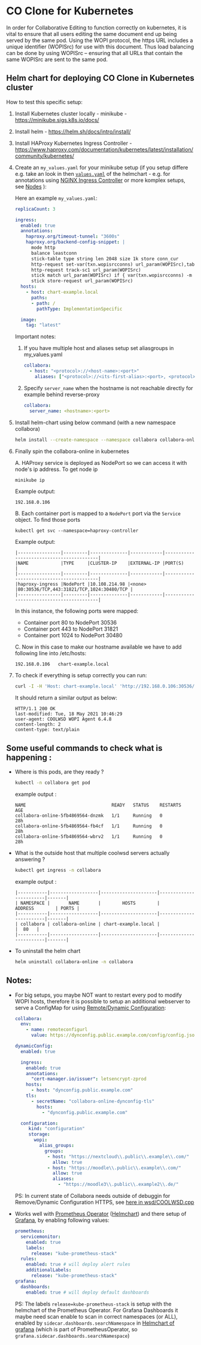 # CO Clone for Kubernetes

In order for Collaborative Editing to function correctly on kubernetes, it is vital to ensure that all users editing the same document end up being served by the same pod. Using the WOPI protocol, the https URL includes a unique identifier (WOPISrc) for use with this document. Thus load balancing can be done by using WOPISrc – ensuring that all URLs that contain the same WOPISrc are sent to the same pod.

## Helm chart for deploying CO Clone in Kubernetes cluster

How to test this specific setup:
  1. Install Kubernetes cluster locally - minikube - https://minikube.sigs.k8s.io/docs/
  2. Install helm - https://helm.sh/docs/intro/install/
  3. Install HAProxy Kubernetes Ingress Controller - https://www.haproxy.com/documentation/kubernetes/latest/installation/community/kubernetes/
  4. Create an `my_values.yaml` for your minikube setup (if you setup differe e.g. take an look in then [`values.yaml`](./collabora-online/values.yaml) of the helmchart - e.g. for annotations using [NGINX Ingress Controller](https://docs.nginx.com/nginx-ingress-controller/) or more komplex setups, see [Nodes](#Notes) ):

      Here an example `my_values.yaml`:
      ```yaml
      replicaCount: 3
      
      ingress:
        enabled: true
        annotations:
          haproxy.org/timeout-tunnel: "3600s"
          haproxy.org/backend-config-snippet: |
            mode http
            balance leastconn
            stick-table type string len 2048 size 1k store conn_cur
            http-request set-var(txn.wopisrcconns) url_param(WOPISrc),table_conn_cur()
            http-request track-sc1 url_param(WOPISrc)
            stick match url_param(WOPISrc) if { var(txn.wopisrcconns) -m int gt 0 }
            stick store-request url_param(WOPISrc)
        hosts:
          - host: chart-example.local
            paths:
            - path: /
              pathType: ImplementationSpecific

        image:
          tag: "latest"
      ```

      Important notes: 
      1. If you have multiple host and aliases setup set aliasgroups in my_values.yaml
          ```yaml
          collabora:
            - host: "<protocol>://<host-name>:<port>"
              aliases: ["<protocol>://<its-first-alias>:<port>, <protocol>://<its-second-alias>:<port>"]
          ```

      2. Specify `server_name` when the hostname is not reachable directly for example behind reverse-proxy
          ```yaml
          collabora:
            server_name: <hostname>:<port>
          ```

  5. Install helm-chart using below command (with a new namespace collabora)

      ```bash
      helm install --create-namespace --namespace collabora collabora-online ./kubernetes/helm/collabora-online/ -f my_values.yaml
      ```

  6. Finally spin the collabora-online in kubernetes

      A. HAProxy service is deployed as NodePort so we can access it with node's ip address. To get node ip
      ```bash
      minikube ip
      ```
      Example output:
      ```
      192.168.0.106
      ```
      B. Each container port is mapped to a `NodePort` port via the `Service` object. To find those ports
      ```
      kubectl get svc --namespace=haproxy-controller
      ```
      Example output:

      ```
      |----------------|---------|--------------|------------|------------------------------------------|
      |NAME            |TYPE     |CLUSTER-IP    |EXTERNAL-IP |PORT(S)                                   |
      |----------------|---------|--------------|------------|------------------------------------------|
      |haproxy-ingress |NodePort |10.108.214.98 |<none>      |80:30536/TCP,443:31821/TCP,1024:30480/TCP |
      |----------------|---------|--------------|------------|------------------------------------------|
      ```
      In this instance, the following ports were mapped:
       - Container port 80 to NodePort 30536
       - Container port 443 to NodePort 31821
       - Container port 1024 to NodePort 30480

      C. Now in this case to make our hostname available we have to add following line into /etc/hosts:
      ```
      192.168.0.106   chart-example.local
      ```

  7. To check if everything is setup correctly you can run:

      ```bash
      curl -I -H 'Host: chart-example.local' 'http://192.168.0.106:30536/'
      ```

      It should return a similar output as below:
      ```
      HTTP/1.1 200 OK
      last-modified: Tue, 18 May 2021 10:46:29
      user-agent: COOLWSD WOPI Agent 6.4.8
      content-length: 2
      content-type: text/plain
      ```


## Some useful commands to check what is happening :
* Where is this pods, are they ready ?

  ```bash
  kubectl -n collabora get pod
  ```

  example output :
  ```
  NAME                                READY   STATUS    RESTARTS   AGE
  collabora-online-5fb4869564-dnzmk   1/1     Running   0          28h
  collabora-online-5fb4869564-fb4cf   1/1     Running   0          28h
  collabora-online-5fb4869564-wbrv2   1/1     Running   0          28h
  ```

* What is the outside host that multiple coolwsd servers actually answering ?
  ```bash
  kubectl get ingress -n collabora
  ```

  example output :
  ```
  |-----------|------------------|---------------------|------------------------|-------|
  | NAMESPACE |       NAME       |        HOSTS        |         ADDRESS        | PORTS |
  |-----------|------------------|---------------------|------------------------|-------|
  | collabora | collabora-online | chart-example.local |                        |  80   |
  |-----------|------------------|---------------------|------------------------|-------|
  ```

* To uninstall the helm chart
  ```bash
  helm uninstall collabora-online -n collabora
  ```

## Notes:
* For big setups, you maybe NOT want to restart every pod to modify WOPI hosts, therefore it is possible to setup an additional webserver to serve a ConfigMap for using [Remote/Dynamic Configuration](https://sdk.collaboraonline.com/docs/installation/Configuration.html?highlight=remote#remote-dynamic-configuration):

  ```yaml
  collabora:
    env:
      - name: remoteconfigurl
        value: https://dynconfig.public.example.com/config/config.json
  
  dynamicConfig:
    enabled: true
  
    ingress:
      enabled: true
      annotations:
        "cert-manager.io/issuer": letsencrypt-zprod 
      hosts:
        - host: "dynconfig.public.example.com"
      tls:
        - secretName: "collabora-online-dynconfig-tls"
          hosts:
            - "dynconfig.public.example.com"
  
    configuration:
       kind: "configuration"
       storage:
         wopi:
           alias_groups:
             groups:
              - host: "https://nextcloud\\.public\\.example\\.com/"
                allow: true
              - host: "https://moodle\\.public\\.example\\.com/"
                allow: true
                aliases:
                  - "https://moodle3\\.public\\.example2\\.de/"
  ```
  PS: In current state of Collabora needs outside of debuggin for Remove/Dynamic Configuration HTTPS, see [here in wsd/COOLWSD.cpp](https://github.com/CollaboraOnline/online/blob/8591d323c6db99e592ac8ac8ebef0e3a95f2e6ba/wsd/COOLWSD.cpp#L1069-L1096)

* Works well with [Prometheus Operator](https://prometheus-operator.dev/) ([Helmchart](https://artifacthub.io/packages/helm/prometheus-community/kube-prometheus-stack)) and there setup of [Grafana](https://grafana.com/grafana/), by enabling following values:
  ```yaml
  prometheus:
    servicemonitor:
      enabled: true
      labels:
        release: "kube-prometheus-stack"
    rules:
      enabled: true # will deploy alert rules
      additionalLabels:
        release: "kube-prometheus-stack"
  grafana:
    dashboards:
      enabled: true # will deploy default dashboards 
  ```
  PS: The labels `release=kube-prometheus-stack` is setup with the helmchart of the Prometheus Operator. For Grafana Dashboards it maybe need scan enable to scan in correct namespaces (or ALL), enabled by `sidecar.dashboards.searchNamespace` in [Helmchart of grafana](https://artifacthub.io/packages/helm/grafana/grafana) (which is part of PrometheusOperator, so `grafana.sidecar.dashboards.searchNamespace`) 
